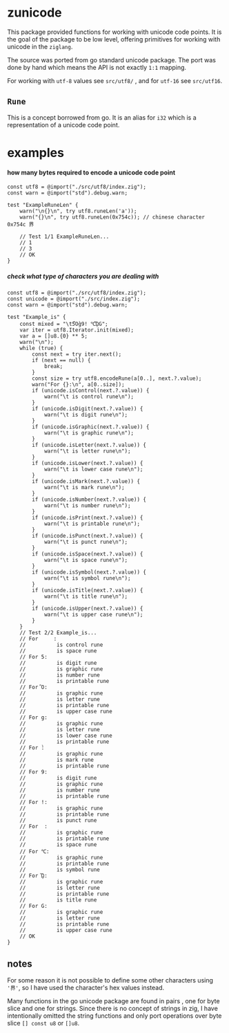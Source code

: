 # zunicode

This package provided functions for working with unicode code points. It is the
goal of the package to be low level, offering primitives for working with
unicode in the `ziglang`.

The source was ported from go standard unicode package. The port was done by
hand which means the API is not exactly `1:1` mapping.

For working with `utf-8` values see `src/utf8/` , and for `utf-16` see `src/utf16`.


## `Rune`
This is a concept borrowed from go. It is an alias for `i32` which is a
representation of a unicode code point.


# examples 

#### how many bytes required to encode a unicode code point

```zig
const utf8 = @import("./src/utf8/index.zig");
const warn = @import("std").debug.warn;

test "ExampleRuneLen" {
    warn("\n{}\n", try utf8.runeLen('a'));
    warn("{}\n", try utf8.runeLen(0x754c)); // chinese character 0x754c 界

    // Test 1/1 ExampleRuneLen...
    // 1
    // 3
    // OK
}
```


##### check what type of characters you are dealing with

```zig
const utf8 = @import("./src/utf8/index.zig");
const unicode = @import("./src/index.zig");
const warn = @import("std").debug.warn;

test "Example_is" {
    const mixed = "\t5Ὂg̀9! ℃ᾭG";
    var iter = utf8.Iterator.init(mixed);
    var a = []u8.{0} ** 5;
    warn("\n");
    while (true) {
        const next = try iter.next();
        if (next == null) {
            break;
        }
        const size = try utf8.encodeRune(a[0..], next.?.value);
        warn("For {}:\n", a[0..size]);
        if (unicode.isControl(next.?.value)) {
            warn("\t is control rune\n");
        }
        if (unicode.isDigit(next.?.value)) {
            warn("\t is digit rune\n");
        }
        if (unicode.isGraphic(next.?.value)) {
            warn("\t is graphic rune\n");
        }
        if (unicode.isLetter(next.?.value)) {
            warn("\t is letter rune\n");
        }
        if (unicode.isLower(next.?.value)) {
            warn("\t is lower case rune\n");
        }
        if (unicode.isMark(next.?.value)) {
            warn("\t is mark rune\n");
        }
        if (unicode.isNumber(next.?.value)) {
            warn("\t is number rune\n");
        }
        if (unicode.isPrint(next.?.value)) {
            warn("\t is printable rune\n");
        }
        if (unicode.isPunct(next.?.value)) {
            warn("\t is punct rune\n");
        }
        if (unicode.isSpace(next.?.value)) {
            warn("\t is space rune\n");
        }
        if (unicode.isSymbol(next.?.value)) {
            warn("\t is symbol rune\n");
        }
        if (unicode.isTitle(next.?.value)) {
            warn("\t is title rune\n");
        }
        if (unicode.isUpper(next.?.value)) {
            warn("\t is upper case rune\n");
        }
    }
    // Test 2/2 Example_is...
    // For     :
    //          is control rune
    //          is space rune
    // For 5:
    //          is digit rune
    //          is graphic rune
    //          is number rune
    //          is printable rune
    // For Ὂ:
    //          is graphic rune
    //          is letter rune
    //          is printable rune
    //          is upper case rune
    // For g:
    //          is graphic rune
    //          is letter rune
    //          is lower case rune
    //          is printable rune
    // For ̀:
    //          is graphic rune
    //          is mark rune
    //          is printable rune
    // For 9:
    //          is digit rune
    //          is graphic rune
    //          is number rune
    //          is printable rune
    // For !:
    //          is graphic rune
    //          is printable rune
    //          is punct rune
    // For  :
    //          is graphic rune
    //          is printable rune
    //          is space rune
    // For ℃:
    //          is graphic rune
    //          is printable rune
    //          is symbol rune
    // For ᾭ:
    //          is graphic rune
    //          is letter rune
    //          is printable rune
    //          is title rune
    // For G:
    //          is graphic rune
    //          is letter rune
    //          is printable rune
    //          is upper case rune
    // OK
}
```

## notes

For some reason it is not possible to define some other characters using `'界'`,
so I have used the character's hex values instead.

Many functions in the go unicode package are found in pairs , one for byte
slice and one for strings. Since there is no concept of strings in zig, I have
intentionally omitted the string functions and only port operations over byte
slice `[] const u8` or `[]u8`.
